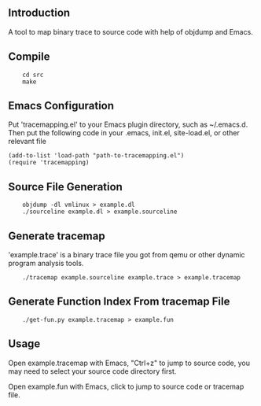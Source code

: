 Introduction
--------

A tool to map binary trace to source code with help of objdump and Emacs.

Compile
--------
        cd src
        make

Emacs Configuration 
--------

Put 'tracemapping.el' to your Emacs plugin directory, such as ~/.emacs.d. Then put the
following code in your .emacs, init.el, site-load.el, or other
relevant file

    (add-to-list 'load-path "path-to-tracemapping.el")
    (require 'tracemapping)


Source File Generation
--------
        objdump -dl vmlinux > example.dl
        ./sourceline example.dl > example.sourceline

Generate tracemap 
--------
'example.trace' is a binary trace file you got from qemu or other dynamic program analysis tools.

        ./tracemap example.sourceline example.trace > example.tracemap

Generate Function Index From tracemap File
--------
        ./get-fun.py example.tracemap > example.fun

Usage
--------
Open example.tracemap with Emacs, "Ctrl+z" to jump to source code, you
may need to select your source code directory first.

Open example.fun with Emacs, click to jump to source code or tracemap file.
